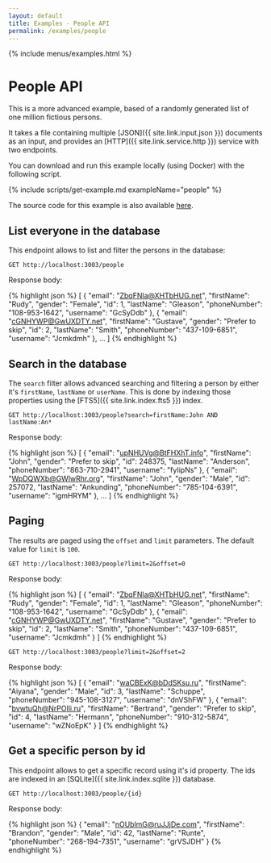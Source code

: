 ```yaml
---
layout: default
title: Examples - People API
permalink: /examples/people
---
```


{% include menus/examples.html %}

# People API

This is a more advanced example, based of a randomly generated list of one million fictious persons.

It takes a file containing multiple [JSON]({{ site.link.input.json }}) documents as an input, and provides an [HTTP]({{ site.link.service.http }}) service with two endpoints.

You can download and run this example locally (using Docker) with the following script.

{% include scripts/get-example.md exampleName="people" %}

The source code for this example is also available [here](https://github.com/rodb-io/rodb/tree/master/examples/people).

## List everyone in the database

This endpoint allows to list and filter the persons in the database:

`GET http://localhost:3003/people`

Response body:

{% highlight json %}
[
	{
		"email": "ZbqFNla@XHTbHUG.net",
		"firstName": "Rudy",
		"gender": "Female",
		"id": 1,
		"lastName": "Gleason",
		"phoneNumber": "108-953-1642",
		"username": "GcSyDdb"
	},
	{
		"email": "cGNHYWP@GwUXDTY.net",
		"firstName": "Gustave",
		"gender": "Prefer to skip",
		"id": 2,
		"lastName": "Smith",
		"phoneNumber": "437-109-6851",
		"username": "Jcmkdmh"
	},
	...
]
{% endhighlight %}

## Search in the database

The `search` filter allows advanced searching and filtering a person by either it's `firstName`, `lastName` or `userName`. This is done by indexing those properties using the [FTS5]({{ site.link.index.fts5 }}) index.

`GET http://localhost:3003/people?search=firstName:John AND lastName:An*`

Response body:

{% highlight json %}
[
	{
		"email": "upNHUVg@BtFHXhT.info",
		"firstName": "John",
		"gender": "Prefer to skip",
		"id": 248375,
		"lastName": "Anderson",
		"phoneNumber": "863-710-2941",
		"username": "fyIipNs"
	},
	{
		"email": "WpDQWXb@GWlwRhr.org",
		"firstName": "John",
		"gender": "Male",
		"id": 257072,
		"lastName": "Ankunding",
		"phoneNumber": "785-104-6391",
		"username": "igmHRYM"
	},
	...
]
{% endhighlight %}

## Paging

The results are paged using the `offset` and `limit` parameters. The default value for `limit` is `100`.

`GET http://localhost:3003/people?limit=2&offset=0`

Response body:

{% highlight json %}
[
	{
		"email": "ZbqFNla@XHTbHUG.net",
		"firstName": "Rudy",
		"gender": "Female",
		"id": 1,
		"lastName": "Gleason",
		"phoneNumber": "108-953-1642",
		"username": "GcSyDdb"
	},
	{
		"email": "cGNHYWP@GwUXDTY.net",
		"firstName": "Gustave",
		"gender": "Prefer to skip",
		"id": 2,
		"lastName": "Smith",
		"phoneNumber": "437-109-6851",
		"username": "Jcmkdmh"
	}
]
{% endhighlight %}

`GET http://localhost:3003/people?limit=2&offset=2`

Response body:

{% highlight json %}
[
	{
		"email": "waCBExK@bDdSKsu.ru",
		"firstName": "Aiyana",
		"gender": "Male",
		"id": 3,
		"lastName": "Schuppe",
		"phoneNumber": "945-108-3127",
		"username": "dnVShFW"
	},
	{
		"email": "bvwtuQh@NrPOIli.ru",
		"firstName": "Bertrand",
		"gender": "Prefer to skip",
		"id": 4,
		"lastName": "Hermann",
		"phoneNumber": "910-312-5874",
		"username": "wZNoEpK"
	}
]
{% endhighlight %}

## Get a specific person by id

This endpoint allows to get a specific record using it's id property.
The ids are indexed in an [SQLite]({{ site.link.index.sqlite }}) database.

`GET http://localhost:3003/people/{id}`

Response body:

{% highlight json %}
{
	"email": "nOUblmG@ruJJjDe.com",
	"firstName": "Brandon",
	"gender": "Male",
	"id": 42,
	"lastName": "Runte",
	"phoneNumber": "268-194-7351",
	"username": "grVSJDH"
}
{% endhighlight %}
